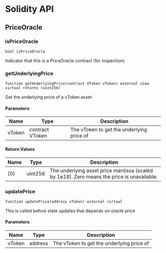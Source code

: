 # Solidity API

## PriceOracle

### isPriceOracle

```solidity
bool isPriceOracle
```

Indicator that this is a PriceOracle contract (for inspection)

### getUnderlyingPrice

```solidity
function getUnderlyingPrice(contract VToken vToken) external view virtual returns (uint256)
```

Get the underlying price of a vToken asset

#### Parameters

| Name | Type | Description |
| ---- | ---- | ----------- |
| vToken | contract VToken | The vToken to get the underlying price of |

#### Return Values

| Name | Type | Description |
| ---- | ---- | ----------- |
| [0] | uint256 | The underlying asset price mantissa (scaled by 1e18).  Zero means the price is unavailable. |

### updatePrice

```solidity
function updatePrice(address vToken) external virtual
```

This is called before state updates that depends on oracle price

#### Parameters

| Name | Type | Description |
| ---- | ---- | ----------- |
| vToken | address | The vToken to get the underlying price of |

